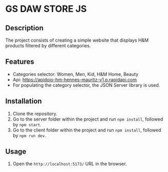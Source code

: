 # GS DAW STORE JS

## Description

The project consists of creating a simple website that displays H&M products filtered by different categories.

## Features

- Categories selector: Women, Men, Kid, H&M Home, Beauty
- Api: https://apidojo-hm-hennes-mauritz-v1.p.rapidapi.com
- For populating the category selector, the JSON Server library is used.

## Installation

1. Clone the repository.
2. Go to the server folder within the project and run `npm install`, followed by `npm start`.
3. Go to the client folder within the project and run `npm install`, followed by `npm run dev`.

## Usage

1. Open the `http://localhost:5173/` URL in the browser.
